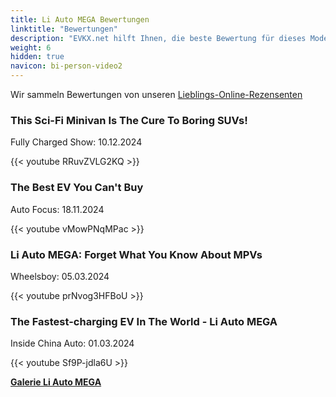 ```yaml
---
title: Li Auto MEGA Bewertungen
linktitle: "Bewertungen"
description: "EVKX.net hilft Ihnen, die beste Bewertung für dieses Modell zu finden."
weight: 6
hidden: true
navicon: bi-person-video2
---
```

Wir sammeln Bewertungen von unseren [Lieblings-Online-Rezensenten](../../../../../guides/evreviewers/)

<div class="container text-center shadow p-2 pe-4 mb-5 bg-body-tertiary rounded border">
<h3>This Sci-Fi Minivan Is The Cure To Boring SUVs!</h3>
<p>Fully Charged Show: 10.12.2024</p>

{{< youtube RRuvZVLG2KQ >}}

</div>
<div class="container text-center shadow p-2 pe-4 mb-5 bg-body-tertiary rounded border">
<h3>The Best EV You Can&#39;t Buy</h3>
<p>Auto Focus: 18.11.2024</p>

{{< youtube vMowPNqMPac >}}

</div>
<div class="container text-center shadow p-2 pe-4 mb-5 bg-body-tertiary rounded border">
<h3>Li Auto MEGA: Forget What You Know About MPVs</h3>
<p>Wheelsboy: 05.03.2024</p>

{{< youtube prNvog3HFBoU >}}

</div>
<div class="container text-center shadow p-2 pe-4 mb-5 bg-body-tertiary rounded border">
<h3>The Fastest-charging EV In The World - Li Auto MEGA</h3>
<p>Inside China Auto: 01.03.2024</p>

{{< youtube Sf9P-jdla6U >}}

</div>
<div class="mt-3 mb-3">
<a href="../gallery/" class="text-decoration-none text-black">
<strong><i class="bi-arrow-left"></i>Galerie  </strong>
</a>
<a href="../" class="text-decoration-none text-black float-end">
<strong>Li Auto MEGA <i class="bi-arrow-right"></i></strong>
</a>
</div>
